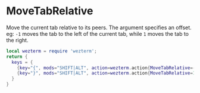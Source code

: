 # MoveTabRelative

Move the current tab relative to its peers.  The argument specifies an
offset. eg: `-1` moves the tab to the left of the current tab, while `1` moves
the tab to the right.

```lua
local wezterm = require 'wezterm';
return {
  keys = {
    {key="{", mods="SHIFT|ALT", action=wezterm.action{MoveTabRelative=-1}},
    {key="}", mods="SHIFT|ALT", action=wezterm.action{MoveTabRelative=1}},
  }
}
```


